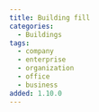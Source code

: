 ```yaml
---
title: Building fill
categories:
  - Buildings
tags:
  - company
  - enterprise
  - organization
  - office
  - business
added: 1.10.0
---
```

